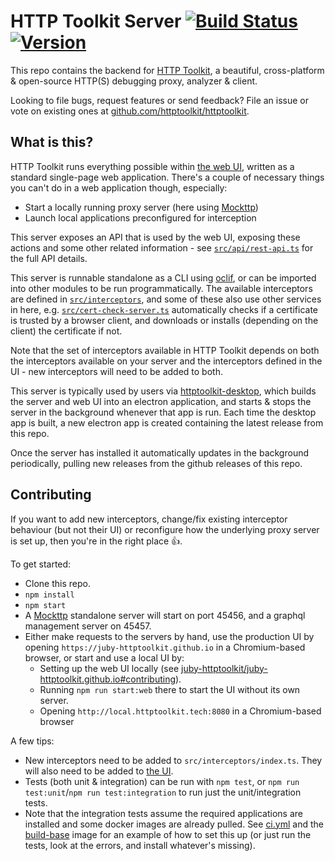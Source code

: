 HTTP Toolkit Server [![Build Status](https://github.com/juby-httptoolkit/httptoolkit-server/workflows/CI/badge.svg)](https://github.com/juby-httptoolkit/httptoolkit-server/actions) [![Version](https://img.shields.io/npm/v/httptoolkit-server.svg)](https://npmjs.org/package/httptoolkit-server)
===================

This repo contains the backend for [HTTP Toolkit](https://httptoolkit.tech), a beautiful, cross-platform & open-source HTTP(S) debugging proxy, analyzer & client.

Looking to file bugs, request features or send feedback? File an issue or vote on existing ones at [github.com/httptoolkit/httptoolkit](https://github.com/httptoolkit/httptoolkit).

## What is this?

HTTP Toolkit runs everything possible within [the web UI](https://github.com/juby-httptoolkit/juby-httptoolkit.github.io), written as a standard single-page web application. There's a couple of necessary things you can't do in a web application though, especially:

* Start a locally running proxy server (here using [Mockttp](https://npmjs.com/package/mockttp))
* Launch local applications preconfigured for interception

This server exposes an API that is used by the web UI, exposing these actions and some other related information - see [`src/api/rest-api.ts`](src/api/rest-server.ts) for the full API details.

This server is runnable standalone as a CLI using [oclif](http://oclif.io), or can be imported into other modules to be run programmatically. The available interceptors are defined in [`src/interceptors`](src/interceptors), and some of these also use other services in here, e.g. [`src/cert-check-server.ts`](src/cert-check-server.ts) automatically checks if a certificate is trusted by a browser client, and downloads or installs (depending on the client) the certificate if not.

Note that the set of interceptors available in HTTP Toolkit depends on both the interceptors available on your server and the interceptors defined in the UI - new interceptors will need to be added to both.

This server is typically used by users via [httptoolkit-desktop](https://github.com/httptoolkit/httptoolkit-desktop), which builds the server and web UI into an electron application, and starts & stops the server in the background whenever that app is run. Each time the desktop app is built, a new electron app is created containing the latest release from this repo.

Once the server has installed it automatically updates in the background periodically, pulling new releases from the github releases of this repo.

## Contributing

If you want to add new interceptors, change/fix existing interceptor behaviour (but not their UI) or reconfigure how the underlying proxy server is set up, then you're in the right place :+1:.

To get started:

* Clone this repo.
* `npm install`
* `npm start`
* A [Mockttp](https://npmjs.com/package/mockttp) standalone server will start on port 45456, and a graphql management server on 45457.
* Either make requests to the servers by hand, use the production UI by opening `https://juby-httptoolkit.github.io` in a Chromium-based browser, or start and use a local UI by:
    * Setting up the web UI locally (see [juby-httptoolkit/juby-httptoolkit.github.io#contributing](https://github.com/httptoolkit/httptoolkit-ui#contributing)).
    * Running `npm run start:web` there to start the UI without its own server.
    * Opening `http://local.httptoolkit.tech:8080` in a Chromium-based browser

A few tips:

* New interceptors need to be added to `src/interceptors/index.ts`. They will also need to be added to [the UI](https://github.com/juby-httptoolkit/juby-httptoolkit.github.io).
* Tests (both unit & integration) can be run with `npm test`, or `npm run test:unit`/`npm run test:integration` to run just the unit/integration tests.
* Note that the integration tests assume the required applications are installed and some docker images are already pulled. See [ci.yml](.github/workflows/ci.yml) and the [build-base](https://github.com/httptoolkit/act-build-base/) image for an example of how to set this up (or just run the tests, look at the errors, and install whatever's missing).
